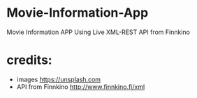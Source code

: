 # Movie-Information-App
Movie Information APP Using Live XML-REST API from Finnkino
# credits:
* images https://unsplash.com
* API from Finnkino http://www.finnkino.fi/xml
